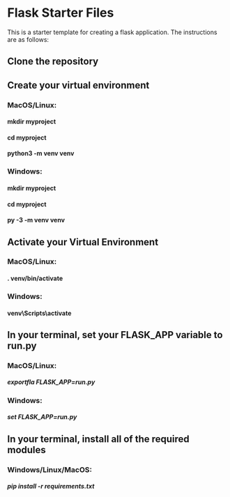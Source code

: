 # Flask Starter Files

This is a starter template for creating a flask application. The instructions are as follows:

## Clone the repository
## Create your virtual environment
### MacOS/Linux:
#### mkdir myproject
#### cd myproject
#### python3 -m venv venv
### Windows:
#### mkdir myproject
#### cd myproject
#### py -3 -m venv venv
## Activate your Virtual Environment
### MacOS/Linux:
#### . venv/bin/activate
### Windows:
#### venv\Scripts\activate
## In your terminal, set your FLASK_APP variable to run.py
### MacOS/Linux:
##### exportfla FLASK_APP=run.py
### Windows:
##### set FLASK_APP=run.py
## In your terminal, install all of the required modules
### Windows/Linux/MacOS:
##### pip install -r requirements.txt